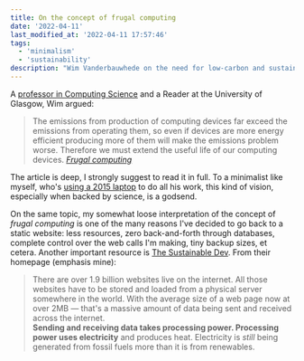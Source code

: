 ```yaml
---
title: On the concept of frugal computing
date: '2022-04-11'
last_modified_at: '2022-04-11 17:57:46'
tags:
  - 'minimalism'
  - 'sustainability'
description: "Wim Vanderbauwhede on the need for low-carbon and sustainable computing and the path towards zero-carbon computing."
---
```

A [professor in Computing Science](https://www.gla.ac.uk/schools/computing/staff/wimvanderbauwhede/#/biography) and a Reader at the University of Glasgow, Wim argued:

> The emissions from production of computing devices far exceed the emissions from operating them, so even if devices are more energy efficient producing more of them will make the emissions problem worse. Therefore we must extend the useful life of our computing devices.
> <cite>[Frugal computing](https://limited.systems/articles/frugal-computing/)</cite>

The article is deep, I strongly suggest to read it in full. To a minimalist like myself, who's [using a 2015 laptop](https://minutestomidnight.co.uk/uses/) to do all his work, this kind of vision, especially when backed by science, is a godsend.

On the same topic, my somewhat loose interpretation of the concept of _frugal computing_ is one of the many reasons I've decided to go back to a static website: less resources, zero back-and-forth through databases, complete control over the web calls I'm making, tiny backup sizes, et cetera. Another important resource is [The Sustainable Dev](https://the-sustainable.dev/). From their homepage (emphasis mine):

> There are over 1.9 billion websites live on the internet. All those websites have to be stored and loaded from a physical server somewhere in the world. With the average size of a web page now at over 2MB — that's a massive amount of data being sent and received across the internet.<br>
> **Sending and receiving data takes processing power. Processing power uses electricity** and produces heat. Electricity is _still_ being generated from fossil fuels more than it is from renewables.
>